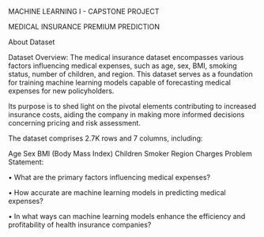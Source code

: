 MACHINE LEARNING I - CAPSTONE PROJECT

MEDICAL INSURANCE PREMIUM PREDICTION

About Dataset

Dataset Overview: The medical insurance dataset encompasses various factors influencing medical expenses, such as age, sex, BMI, smoking status, number of children, and region. This dataset serves as a foundation for training machine learning models capable of forecasting medical expenses for new policyholders.

Its purpose is to shed light on the pivotal elements contributing to increased insurance costs, aiding the company in making more informed decisions concerning pricing and risk assessment.

The dataset comprises 2.7K rows and 7 columns, including:

Age Sex BMI (Body Mass Index) Children Smoker Region Charges Problem Statement:

•	What are the primary factors influencing medical expenses?

•	How accurate are machine learning models in predicting medical expenses?

•	In what ways can machine learning models enhance the efficiency and profitability of health insurance companies?



